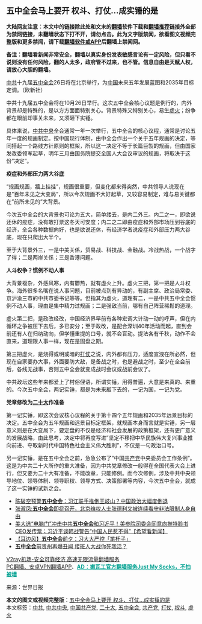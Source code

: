  <h2>五中全会马上要开 权斗、打仗…成实锤的是</h2> <p class="notice"><b>大陆网友注意：本文中的链接除此处和文末的<a href="https://github.com/bannedbook/fanqiang" >翻墙</a>软件下载和<a href="https://github.com/killgcd/justmysocks/blob/master/README.md">翻墙推荐</a>链接外全部为禁网链接，未翻墙状态下打不开，请勿点击。此为文字版禁闻，欲看图文视频完整版和更多禁闻，请下载<a href="https://github.com/bannedbook/fanqiang">翻墙软件或APP</a>后翻墙上禁闻网。</p><p>备注：翻墙看新闻非常安全，翻墙以真实身份发表敏感言论有一定风险，但只看不说则没有任何风险，翻的人太多，政府管不过来，也不管。信息自由是天赋人权，请放心大胆的翻墙。</b></p>  <div class="entry"> <p id="conimg"></p> <p><a href="https://www.bannedbook.org/bnews/tag/%e4%b8%ad%e5%85%b1/" class="st_tag internal_tag" rel="tag" title="标签 中共 下的日志">中共</a>十九届<a href="https://www.bannedbook.org/bnews/tag/%e4%ba%94%e4%b8%ad%e5%85%a8%e4%bc%9a/" class="st_tag internal_tag" rel="tag" title="标签 五中全会 下的日志">五中全会</a>26日将在北京举行，为<span class='wp_keywordlink_affiliate'><a href="https://www.bannedbook.org/" title="中国" target="_blank">中国</a></span>未来五年发展蓝图和2035年目标定调。（欧新社）</p> <p>中共十九届五中全会将在10月26日举行。这次五中全会核心议题是例行的，内外背景却是特殊的，是以方方面面特别关心。背景特殊又特别关心，易生<a href="https://www.bannedbook.org/bnews/tag/%E8%99%9A%E7%81%AB/" class="st_tag internal_tag" rel="tag" title="标签 虚火 下的日志">虚火</a>；纷争都在眼前却事关未来，又须砸下实锤。</p> <p>具体来说，<a href="https://www.bannedbook.org/bnews/tag/%e4%b8%ad%e5%85%b1%e4%b8%ad%e5%a4%ae/" class="st_tag internal_tag" rel="tag" title="标签 中共中央 下的日志">中共中央</a>全会通常一年一次举行，五中全会的核心议程，通常是讨论五年一度的规画制定。按中国现行体制，由中全会作出一个关于五年规画的决定，等同搭起一个路线方针原则的框架，所以这一决定不等于长篇巨製的规画，但由国家发改委领军起草，明年三月由国务院提交全国人大会议审议的规画，将取决于这份&#8221;决定&#8221;。</p>  <p><strong>疫症和外部压力两大谷底</strong></p> <p>&#8220;规画规画，牆上挂挂&#8221;，规画很重要，但变化都来得突然，中共领导人说现在是&#8221;百年未见之大变局&#8221;，所以今次规画不大好起草，又较容易制定，难与易关键都在&#8221;前所未见的&#8221;大背景。</p> <p>今次五中全会的大背景也可论为五大，简单缕去，是内二外三。内二之一，即欲说还休的疫症，没有敢打票这冬天可安度；内二之二即由疫症和外部市场压到谷底的经济，全会各种数据向好，也是欲说还休，有经济学者说疫症和外部压力两大谷底，现在只爬出大半个。</p> <p>至于大背景外三，一是中美关係，贸易战、科技战、金融战。冷战热战，一个战字了得；二是两岸关係；三是香港问题。</p>  <p><strong>人斗权争？惯例不动人事</strong></p> <p>大背景複杂，外感风寒，内有鬱热，就有虚火上升。虚火三把，第一把是人斗权争。海外很多名嘴在说人事问题，目前被点到有异动的，有副主席、政治局常委、京沪渝三市的中共市委书记等等。但指其为虚火，道理有二，一是中共五中全会惯例不动人事，理由是集中精力过规画；二是强敌当前，哪有自己阵营稀鬆的道理。</p> <p>虚火第二把，是政改经改，中国经济界早前有各种宏调大计动一动的呼声，但在内循环之争被压下去后，多已安分；至于政改，是配合深圳40年活动而起，直到会前还有人在归纳动向，但学懂重提的口号，就不会盲动。提法各有千秋，动作不会直来，道理跟人事一样，现在是固盘之期。</p> <p>第三把虚火，是烧得或明或暗的<a href="https://www.bannedbook.org/bnews/tag/%E6%89%93%E4%BB%97/" class="st_tag internal_tag" rel="tag" title="标签 打仗 下的日志">打仗</a>之说，内外都有压力，适度宣洩在所必然，但现在自家要办大事，外面要防大敌，是备战之时，也是避战之时，至少在全会前后，各线无战事，否则五中全会就变成战时会议或战前会议了。</p>  <p>中共政坛这些年来都爱上了村俗俚语，所谓实锤，用得普遍，大意是来真的、来重的。今次五中全会，两记实锤，都是为未来敲下去的，一记为国，一记为党。</p> <p><strong>党章修改为<a href="https://www.bannedbook.org/bnews/tag/%E4%BA%8C%E5%8D%81%E5%A4%A7/" class="st_tag internal_tag" rel="tag" title="标签 二十大 下的日志">二十大</a>作准备</strong></p> <p>第一记实锤，即这次会议核心议程的关于第十四个五年规画和2035年远景目标的决定。五中全会为五年规画和远景目标定框架，就规画本身而言就是实锤，另一层意义则是在大变局下，要定盘的不仅是经济和社会发展的政策框架，还有更广意义的发展战略，由此思考，决定中将再度写进&#8221;坚定不移把中华民族伟大复兴事业推向前进、夺取新时代中国特色社会主义伟大胜利&#8221;，不仅是一句政治口号。</p> <p>另一记实锤，是在五中全会之前，急急公布了&#8221;中国<a href="https://www.bannedbook.org/bnews/tag/%e5%85%b1%e4%ba%a7%e5%85%9a/" class="st_tag internal_tag" rel="tag" title="标签 共产党 下的日志">共产党</a>中央委员会工作条例&#8221;。这是为中共二十大所作的重大准备，因为中共党章修改一般得在全国代表大会上进行，但又要为二十大有准备，不能改章，只能修例。而今次修例，涉及中共中央领导地位、领导体制、领导职权、领导方式、决策部署等内容，今次五中全会，就成了这一实锤的试新之会。</p>  <ul class='op-related-articles' title='相关阅读'> <li><a href='https://www.bannedbook.org/bnews/cbnews/20201024/1419187.html' target='_blank'>陈破空预警<b>五中全会</b>：习江联手推倒王岐山？中国政治大幅度倒退</a></li> <li><a href='https://www.bannedbook.org/bnews/baitai/20201023/1419113.html' target='_blank'>张淑凤:<b>五中全会</b>即将召开，北京维权人士张德利又被连续看守非法限制人身自由</a></li> <li><a href='https://www.bannedbook.org/bnews/bannedvideo/20201023/1419055.html' target='_blank'>美大选“电脑门”冲击中共<b>五中全会</b>和习近平！美参院司委会同意向推特脸书CEO发传票；习近平谈韩战警告“中国人民惹不得”【希望看新闻】</a></li> <li><a href='https://www.bannedbook.org/bnews/headline/20201023/1418857.html' target='_blank'>【耳边风】<b>五中全会</b>前夕：习大大严控「笔杆子」</a></li> <li><a href='https://www.bannedbook.org/bnews/cnnews/20201023/1418620.html' target='_blank'><b>五中全会</b>前贵州再爆丑闻 接班人大战你死我活？</a></li> </ul> <p class="texttj"> <a href="https://www.bannedbook.org/forum23/topic22702.html" target="_blank">V2ray机场-安全可靠经济 高速无限流量翻墙服务</a><br/> <a href="https://github.com/bannedbook/fanqiang/wiki/%E7%A6%81%E9%97%BB%E7%BD%91%E5%AE%89%E5%8D%93%E7%BF%BB%E5%A2%99%E6%96%B0%E9%97%BBAPP" target="_blank">PC翻墙、安卓VPN翻墙APP</a>、<span onclick="window.open('https://github.com/killgcd/justmysocks/blob/master/README.md')" style="font-weight:bold;color:#00A191;cursor:pointer;text-decoration:underline;outline:none">AD：搬瓦工官方翻墙服务Just My Socks，不怕被墙</span></p><p> 来源：世界日报 </p><a name='sharetosocial'></a>       <div><b>本文的图文或视频完整版</b>：<a href='https://www.bannedbook.org/bnews/cnnews/20201024/1419232.html'>五中全会马上要开 权斗、打仗…成实锤的是</a></div>  </div><!--END ENTRY--> <div class="postfooter"> <div>本文标签：<a href="https://www.bannedbook.org/bnews/tag/%e4%b8%ad%e5%85%b1/" rel="tag">中共</a>, <a href="https://www.bannedbook.org/bnews/tag/%e4%b8%ad%e5%85%b1%e4%b8%ad%e5%a4%ae/" rel="tag">中共中央</a>, <a href="https://www.bannedbook.org/bnews/tag/%e4%b8%ad%e5%9b%bd%e5%85%b1%e4%ba%a7%e5%85%9a/" rel="tag">中国共产党</a>, <a href="https://www.bannedbook.org/bnews/tag/%E4%BA%8C%E5%8D%81%E5%A4%A7/" rel="tag">二十大</a>, <a href="https://www.bannedbook.org/bnews/tag/%e4%ba%94%e4%b8%ad%e5%85%a8%e4%bc%9a/" rel="tag">五中全会</a>, <a href="https://www.bannedbook.org/bnews/tag/%e5%85%b1%e4%ba%a7%e5%85%9a/" rel="tag">共产党</a>, <a href="https://www.bannedbook.org/bnews/tag/%E6%89%93%E4%BB%97/" rel="tag">打仗</a>, <a href="https://www.bannedbook.org/bnews/tag/%E6%9D%83%E6%96%97/" rel="tag">权斗</a>, <a href="https://www.bannedbook.org/bnews/tag/%E8%99%9A%E7%81%AB/" rel="tag">虚火</a></div>  </div><!--END POSTFOOTER--> 